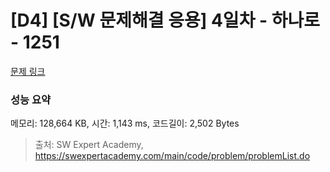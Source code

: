 # [D4] [S/W 문제해결 응용] 4일차 - 하나로 - 1251 

[문제 링크](https://swexpertacademy.com/main/code/problem/problemDetail.do?contestProbId=AV15StKqAQkCFAYD) 

### 성능 요약

메모리: 128,664 KB, 시간: 1,143 ms, 코드길이: 2,502 Bytes



> 출처: SW Expert Academy, https://swexpertacademy.com/main/code/problem/problemList.do